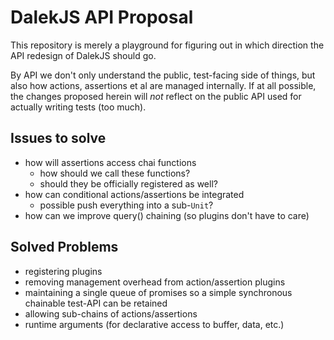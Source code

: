 # DalekJS API Proposal #

This repository is merely a playground for figuring out in which direction the API redesign of DalekJS should go.

By API we don't only understand the public, test-facing side of things, but also how actions, assertions et al are managed internally. If at all possible, the changes proposed herein will *not* reflect on the public API used for actually writing tests (too much).


## Issues to solve ##

* how will assertions access chai functions
  * how should we call these functions?
  * should they be officially registered as well?
* how can conditional actions/assertions be integrated
  * possible push everything into a sub-`Unit`?
* how can we improve query() chaining (so plugins don't have to care)


## Solved Problems ##

* registering plugins
* removing management overhead from action/assertion plugins
* maintaining a single queue of promises so a simple synchronous chainable test-API can be retained
* allowing sub-chains of actions/assertions
* runtime arguments (for declarative access to buffer, data, etc.)
